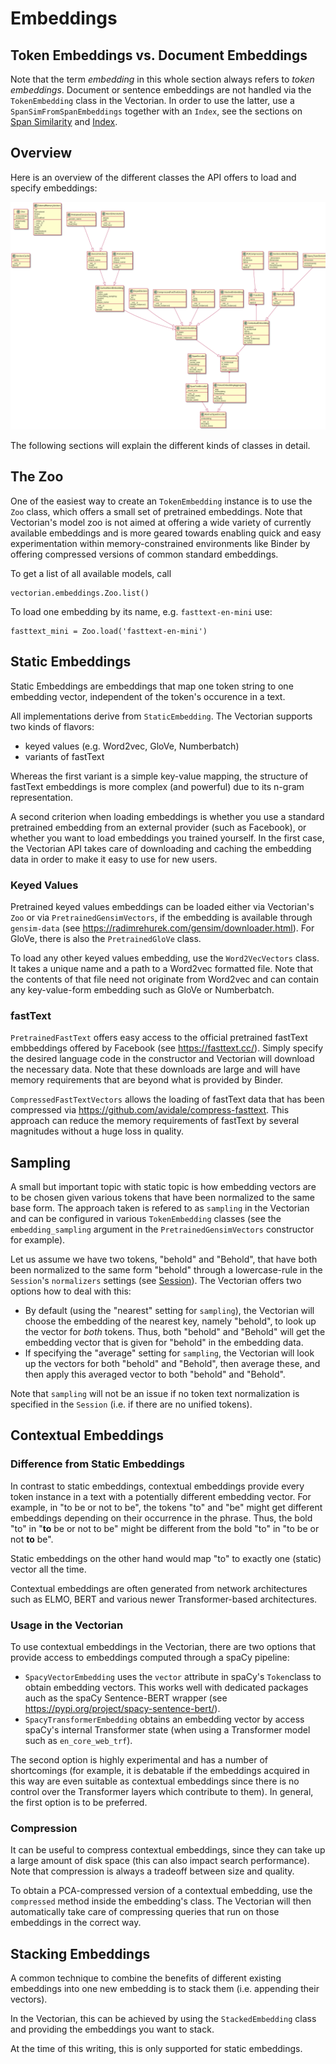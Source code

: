 # Embeddings

## Token Embeddings vs. Document Embeddings

Note that the term *embedding* in this whole section always refers to
*token embeddings*. Document or sentence embeddings are not handled
via the `TokenEmbedding` class in the Vectorian. In order to use the latter,
use a `SpanSimFromSpanEmbeddings` together with an `Index`, see the
sections on [Span Similarity](sim_span.md) and [Index](vec_index.md).

## Overview

Here is an overview of the different classes the API offers to load
and specify embeddings:

![Classes implementing embeddings](images/embeddings_uml.png)

The following sections will explain the different kinds of classes
in detail.

## The Zoo

One of the easiest way to create an `TokenEmbedding` instance is to use the
`Zoo` class, which offers a small set of pretrained embeddings. Note that
Vectorian's model zoo is not aimed at offering a wide variety of currently
available embeddings and is more geared towards enabling quick and easy
experimentation within memory-constrained environments like Binder by
offering compressed versions of common standard embeddings.

To get a list of all available models, call

```
vectorian.embeddings.Zoo.list()
```

To load one embedding by its name, e.g. `fasttext-en-mini` use:

```
fasttext_mini = Zoo.load('fasttext-en-mini')
```

## Static Embeddings

Static Embeddings are embeddings that map one token string to one
embedding vector, independent of the token's occurence in a text.

All implementations derive from `StaticEmbedding`. The Vectorian supports
two kinds of flavors:

* keyed values (e.g. Word2vec, GloVe, Numberbatch)
* variants of fastText

Whereas the first variant is a simple key-value mapping, the structure
of fastText embeddings is more complex (and powerful) due to its n-gram
representation.

A second criterion when loading embeddings is whether you use a standard
pretrained embedding from an external provider (such as Facebook), or whether
you want to load embeddings you trained yourself. In the first case, the
Vectorian API takes care of downloading and caching the embedding data in
order to make it easy to use for new users.

### Keyed Values

Pretrained keyed values embeddings can be loaded either via Vectorian's
`Zoo` or via `PretrainedGensimVectors`, if the embedding is available
through `gensim-data` (see https://radimrehurek.com/gensim/downloader.html).
For GloVe, there is also the `PretrainedGloVe` class.

To load any other keyed values embedding, use  the `Word2VecVectors` class.
It takes a unique name and a path to a Word2vec formatted
file. Note that the contents of that file need not originate from Word2vec
and can contain any key-value-form embedding such as GloVe or Numberbatch.

### fastText

`PretrainedFastText` offers easy access to the official pretrained
fastText embbeddings offered by Facebook (see https://fasttext.cc/).
Simply specify the desired language code in the constructor and Vectorian
will download the necessary data. Note that these downloads are large and
will have memory requirements that are beyond what is provided by Binder.

`CompressedFastTextVectors` allows the loading of fastText data that has
been compressed via https://github.com/avidale/compress-fasttext. This
approach can reduce the memory requirements of fastText by several magnitudes
without a huge loss in quality.

## Sampling

A small but important topic with static topic is how embedding vectors are
to be chosen given various tokens that have been normalized to the same
base form. The approach taken is refered to as `sampling` in the Vectorian
and can be configured in various `TokenEmbedding` classes (see the `embedding_sampling`
argument in the `PretrainedGensimVectors` constructor for example).

Let us assume we have two tokens, "behold" and "Behold", that have both been
normalized to the same form "behold" through a lowercase-rule in the
`Session`'s `normalizers` settings (see [Session](session.md)). The
Vectorian offers two options how to deal with this:

* By default (using the "nearest" setting for `sampling`), the Vectorian will
choose the embedding of the nearest key, namely "behold", to look up the
vector for *both* tokens. Thus, both "behold" and "Behold" will get the
embedding vector that is given for "behold" in the embedding data.
* If specifying the "average" setting for `sampling`, the Vectorian will
look up the vectors for both "behold" and "Behold", then average these,
and then apply this averaged vector to both "behold" and "Behold".

Note that `sampling` will not be an issue if no token text normalization
is specified in the `Session` (i.e. if there are no unified tokens).

## Contextual Embeddings

### Difference from Static Embeddings

In contrast to static embeddings, contextual embeddings provide every token
instance in a text with a potentially different embedding vector. For example,
in "to be or not to be", the tokens "to" and "be" might get different embeddings
depending on their occurrence in the phrase. Thus, the bold "to" in "**to** be
or not to be" might be different from the bold "to" in "to be or not **to** be".

Static embeddings on the other hand would map "to" to exactly one (static) vector
all the time.

Contextual embeddings are often generated from network architectures such as ELMO,
BERT and various newer Transformer-based architectures.

### Usage in the Vectorian

To use contextual embeddings in the Vectorian, there are two options that provide
access to embeddings computed through a spaCy pipeline:

* `SpacyVectorEmbedding` uses the `vector` attribute in spaCy's `Token`class to
obtain embedding vectors.  This works well with dedicated packages auch as the
spaCy Sentence-BERT wrapper (see https://pypi.org/project/spacy-sentence-bert/).
* `SpacyTransformerEmbedding` obtains an embedding vector by access spaCy's
internal Transformer state (when using a Transformer model such as `en_core_web_trf`).

The second option is highly experimental and has a number of shortcomings (for
example, it is debatable if the embeddings acquired in this way are even suitable
as contextual embeddings since there is no control over the Transformer layers
which contribute to them). In general, the first option is to be preferred.

### Compression

It can be useful to compress contextual embeddings, since they can take up
a large amount of disk space (this can also impact search performance). Note
that compression is always a tradeoff between size and quality.

To obtain a PCA-compressed version of a contextual embedding, use the
`compressed` method inside the embedding's class. The Vectorian will then
automatically take care of compressing queries that run on those embeddings
in the correct way.

## Stacking Embeddings

A common technique to combine the benefits of different existing embeddings
into one new embedding is to stack them (i.e. appending their vectors).

In the Vectorian, this can be achieved by using the `StackedEmbedding` class
and providing the embeddings you want to stack.

At the time of this writing, this is only supported for static embeddings.
